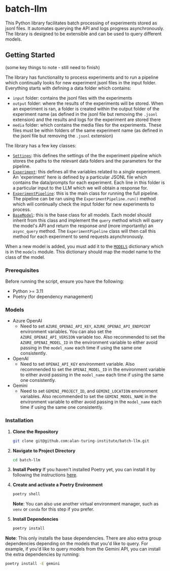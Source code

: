 # batch-llm

This Python library facilitates batch processing of experiments stored as jsonl files. It automates querying the API and logs progress asynchronously. The library is designed to be extensible and can be used to query different models.

## Getting Started

(some key things to note - still need to finish)

The library has functionality to process experiments and to run a pipeline which continually looks for new experiment jsonl files in the input folder. Everything starts with defining a data folder which contains:
- `input` folder: contains the jsonl files with the experiments
- `output` folder: where the results of the experiments will be stored. When an experiment is ran, a folder is created within the output folder of the experiment name (as defined in the jsonl file but removing the `.jsonl` extension) and the results and logs for the experiment are stored there
- `media` folder: which contains the media files for the experiments. These files must be within folders of the same experiment name (as defined in the jsonl file but removing the `.jsonl` extension)

The library has a few key classes:
- [`Settings`](src/batch_llm/settings.py): this defines the settings of the the experiment pipeline which stores the paths to the relevant data folders and the parameters for the pipeline.
- [`Experiment`](src/batch_llm/experiment_processing.py): this defines all the variables related to a _single_ experiment. An 'experiment' here is defined by a particular JSONL file which contains the data/prompts for each experiment. Each line in this folder is a particular input to the LLM which we will obtain a response for.
- [`ExperimentPipeline`](src/batch_llm/experiment_processing.py): this is the main class for running the full pipeline. The pipeline can be ran using the `ExperimentPipeline.run()` method which will continually check the input folder for new experiments to process.
- [`BaseModel`](src/batch_llm/base.py): this is the base class for all models. Each model should inherit from this class and implement the `query` method which will query the model's API and return the response _and_ (more importantly) an `async_query` method. The `ExperimentPipeline` class will then call this method for each experiment to send requests asynchronously.

When a new model is added, you must add it to the [`MODELS`](src/batch_llm/models/__init__.py) dictionary which is in the `models` module. This dictionary should map the model name to the class of the model.

### Prerequisites

Before running the script, ensure you have the following:

- Python >= 3.11
- Poetry (for dependency management)

### Models

- Azure OpenAI
    - Need to set `AZURE_OPENAI_API_KEY`, `AZURE_OPENAI_API_ENDPOINT` environment variables. You can also set the `AZURE_OPENAI_API_VERSION` variable too. Also recommended to set the `AZURE_OPENAI_MODEL_ID` in the environment variable to either avoid passing in the `model_name` each time if using the same one consistently.
- OpenAI
    - Need to set `OPENAI_API_KEY` environment variable. Also recommended to set the `OPENAI_MODEL_ID` in the environment variable to either avoid passing in the `model_name` each time if using the same one consistently.
- Gemini
    - Need to set `GEMINI_PROJECT_ID`, and `GEMINI_LOCATION` environment variables. Also recommended to set the `GEMINI_MODEL_NAME` in the environment variable to either avoid passing in the `model_name` each time if using the same one consistently.

### Installation

1. **Clone the Repository**
    ```bash
    git clone git@github.com:alan-turing-institute/batch-llm.git
    ```

2. **Navigate to Project Directory**
    ```bash
    cd batch-llm
    ```

3. **Install Poetry**
    If you haven't installed Poetry yet, you can install it by following the instructions [here](https://python-poetry.org/docs/#installation).

4. **Create and activate a Poetry Environment**
    ```bash
    poetry shell
    ```

    **Note**: You can also use another virtual environment manager, such as `venv` or `conda` for this step if you prefer.

5. **Install Dependencies**
    ```bash
    poetry install
    ```

**Note**: This only installs the base dependencies. There are also extra group dependencies depending on the models that you'd like to query. For example, if you'd like to query models from the Gemini API, you can install the extra dependencies by running:
```bash
poetry install -E gemini
```

